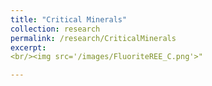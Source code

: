 ```yaml
---
title: "Critical Minerals"
collection: research
permalink: /research/CriticalMinerals
excerpt: 
<br/><img src='/images/FluoriteREE_C.png'>"

---
```

